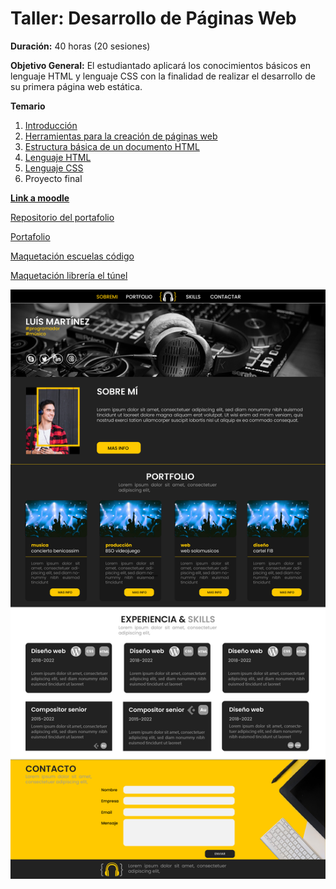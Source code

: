 # Taller: Desarrollo de Páginas Web

**Duración:** 40 horas (20 sesiones)

**Objetivo General:** El estudiantado aplicará los conocimientos básicos en lenguaje HTML y lenguaje CSS con la finalidad de realizar el desarrollo de su primera página web estática.

**Temario**

1. [Introducción](./introducción.md)
2. [Herramientas para la creación de páginas web](./herramientasPaginasWeb.md)
3. [Estructura básica de un documento HTML](./estructuraBasica.md)
4. [Lenguaje HTML](./lenguajeHTML.md)
5. [Lenguaje CSS](./lenguajeCSS.md) 
6. Proyecto final

[**Link a moodle**](https://educacion.pilares.cdmx.gob.mx/)

[Repositorio del portafolio](https://github.com/angelumoca21/Portafolio)

[Portafolio](https://angelumoca21.github.io/Portafolio/)

[Maquetación escuelas código](https://angelumoca21.github.io/escuelasDeCodigo/)

[Maquetación librería el túnel](https://angelumoca21.github.io/libreriaElTunel/)

![mockup](./imagenes/mockup.png)